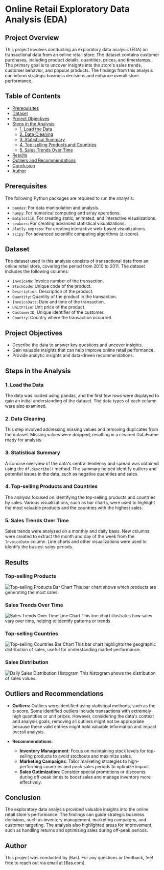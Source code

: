 # Online Retail Exploratory Data Analysis (EDA)

## Project Overview
This project involves conducting an exploratory data analysis (EDA) on transactional data from an online retail store. The dataset contains customer purchases, including product details, quantities, prices, and timestamps. The primary goal is to uncover insights into the store's sales trends, customer behavior, and popular products. The findings from this analysis can inform strategic business decisions and enhance overall store performance.

## Table of Contents
- [Prerequisites](#prerequisites)
- [Dataset](#dataset)
- [Project Objectives](#project-objectives)
- [Steps in the Analysis](#steps-in-the-analysis)
  - [1. Load the Data](#1-load-the-data)
  - [2. Data Cleaning](#2-data-cleaning)
  - [3. Statistical Summary](#3-statistical-summary)
  - [4. Top-selling Products and Countries](#4-top-selling-products-and-countries)
  - [5. Sales Trends Over Time](#5-sales-trends-over-time)
- [Results](#results)
- [Outliers and Recommendations](#outliers-and-recommendations)
- [Conclusion](#conclusion)
- [Author](#author)

## Prerequisites
The following Python packages are required to run the analysis:
- `pandas`: For data manipulation and analysis.
- `numpy`: For numerical computing and array operations.
- `matplotlib`: For creating static, animated, and interactive visualizations.
- `seaborn`: For creating advanced statistical visualizations.
- `plotly.express`: For creating interactive web-based visualizations.
- `scipy`: For advanced scientific computing algorithms (z-score).

## Dataset
The dataset used in this analysis consists of transactional data from an online retail store, covering the period from 2010 to 2011. The dataset includes the following columns:
- `InvoiceNo`: Invoice number of the transaction.
- `StockCode`: Unique code of the product.
- `Description`: Description of the product.
- `Quantity`: Quantity of the product in the transaction.
- `InvoiceDate`: Date and time of the transaction.
- `UnitPrice`: Unit price of the product.
- `CustomerID`: Unique identifier of the customer.
- `Country`: Country where the transaction occurred.

## Project Objectives
- Describe the data to answer key questions and uncover insights.
- Gain valuable insights that can help improve online retail performance.
- Provide analytic insights and data-driven recommendations.

## Steps in the Analysis

### 1. Load the Data
The data was loaded using pandas, and the first few rows were displayed to gain an initial understanding of the dataset. The data types of each column were also examined.

### 2. Data Cleaning
This step involved addressing missing values and removing duplicates from the dataset. Missing values were dropped, resulting in a cleaned DataFrame ready for analysis.

### 3. Statistical Summary
A concise overview of the data's central tendency and spread was obtained using the `df.describe()` method. The summary helped identify outliers and potential issues in the data, such as negative quantities and sales.

### 4. Top-selling Products and Countries
The analysis focused on identifying the top-selling products and countries by sales. Various visualizations, such as bar charts, were used to highlight the most valuable products and the countries with the highest sales.

### 5. Sales Trends Over Time
Sales trends were analyzed on a monthly and daily basis. New columns were created to extract the month and day of the week from the `InvoiceDate` column. Line charts and other visualizations were used to identify the busiest sales periods.

## Results
### Top-selling Products
![Top-selling Products Bar Chart](path/to/top_selling_products_bar_chart.jpeg)
This bar chart shows which products are generating the most sales.

### Sales Trends Over Time
![Sales Trends Over Time Line Chart](path/to/sales_trends_over_time_line_chart.png)
This line chart illustrates how sales vary over time, helping to identify patterns or trends.

### Top-selling Countries
![Top-selling Countries Bar Chart](path/to/top_selling_countries_bar_chart.png)
This bar chart highlights the geographic distribution of sales, useful for understanding market performance.

### Sales Distribution
![Daily Sales Distribution Histogram](path/to/sales_distribution_histogram.png)
This histogram shows the distribution of sales values.

## Outliers and Recommendations
- **Outliers**: Outliers were identified using statistical methods, such as the z-score. Some identified outliers include transactions with extremely high quantities or unit prices. However, considering the data's context and analysis goals, removing all outliers might not be appropriate because these valid entries might hold valuable information and impact overall analysis.

- **Recommendations**:
  - **Inventory Management**: Focus on maintaining stock levels for top-selling products to avoid stockouts and maximize sales.
  - **Marketing Campaigns**: Tailor marketing strategies to high-performing countries and peak sales periods to optimize impact.
  - **Sales Optimization**: Consider special promotions or discounts during off-peak times to boost sales and manage inventory more effectively.

## Conclusion
The exploratory data analysis provided valuable insights into the online retail store's performance. The findings can guide strategic business decisions, such as inventory management, marketing campaigns, and customer targeting. The analysis also highlighted areas for improvement, such as handling returns and optimizing sales during off-peak periods.

## Author
This project was conducted by [6as]. For any questions or feedback, feel free to reach out via email at [6as.com].
